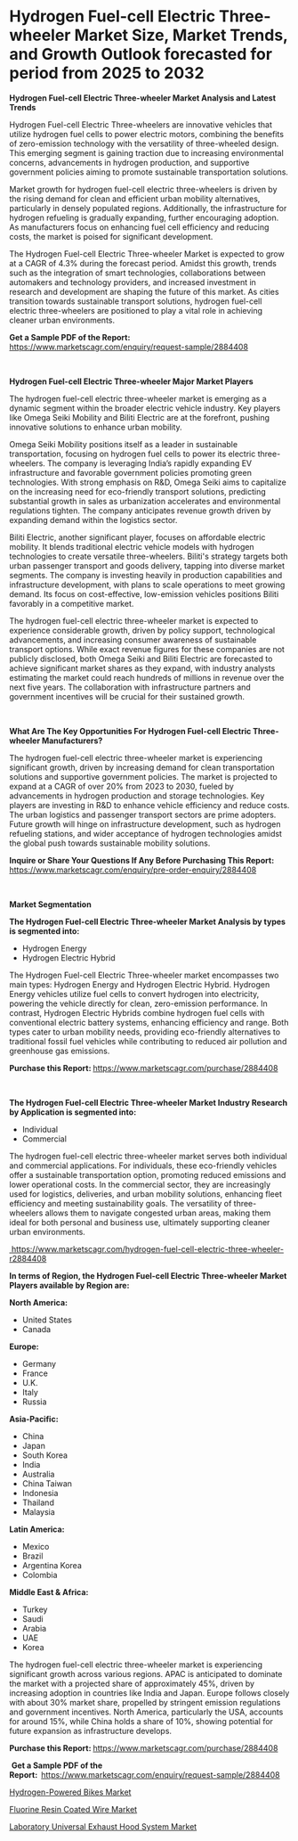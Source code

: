 <p><h1>Hydrogen Fuel-cell Electric Three-wheeler Market Size, Market Trends, and Growth Outlook forecasted for period from 2025 to 2032</h1></p><p><strong>Hydrogen Fuel-cell Electric Three-wheeler Market Analysis and Latest Trends</strong></p>
<p><p>Hydrogen Fuel-cell Electric Three-wheelers are innovative vehicles that utilize hydrogen fuel cells to power electric motors, combining the benefits of zero-emission technology with the versatility of three-wheeled design. This emerging segment is gaining traction due to increasing environmental concerns, advancements in hydrogen production, and supportive government policies aiming to promote sustainable transportation solutions.</p><p>Market growth for hydrogen fuel-cell electric three-wheelers is driven by the rising demand for clean and efficient urban mobility alternatives, particularly in densely populated regions. Additionally, the infrastructure for hydrogen refueling is gradually expanding, further encouraging adoption. As manufacturers focus on enhancing fuel cell efficiency and reducing costs, the market is poised for significant development.</p><p>The Hydrogen Fuel-cell Electric Three-wheeler Market is expected to grow at a CAGR of 4.3% during the forecast period. Amidst this growth, trends such as the integration of smart technologies, collaborations between automakers and technology providers, and increased investment in research and development are shaping the future of this market. As cities transition towards sustainable transport solutions, hydrogen fuel-cell electric three-wheelers are positioned to play a vital role in achieving cleaner urban environments.</p></p>
<p><strong>Get a Sample PDF of the Report:&nbsp;</strong> <a href="https://www.marketscagr.com/enquiry/request-sample/2884408?utm_campaign=2010&utm_medium=2&utm_source=Github&utm_content=ia&utm_term=13032025&utm_id=hydrogen-fuel-cell-electric-three-wheeler">https://www.marketscagr.com/enquiry/request-sample/2884408</a></p>
<p>&nbsp;</p>
<p><strong>Hydrogen Fuel-cell Electric Three-wheeler Major Market Players</strong></p>
<p><p>The hydrogen fuel-cell electric three-wheeler market is emerging as a dynamic segment within the broader electric vehicle industry. Key players like Omega Seiki Mobility and Biliti Electric are at the forefront, pushing innovative solutions to enhance urban mobility.</p><p>Omega Seiki Mobility positions itself as a leader in sustainable transportation, focusing on hydrogen fuel cells to power its electric three-wheelers. The company is leveraging India’s rapidly expanding EV infrastructure and favorable government policies promoting green technologies. With strong emphasis on R&D, Omega Seiki aims to capitalize on the increasing need for eco-friendly transport solutions, predicting substantial growth in sales as urbanization accelerates and environmental regulations tighten. The company anticipates revenue growth driven by expanding demand within the logistics sector.</p><p>Biliti Electric, another significant player, focuses on affordable electric mobility. It blends traditional electric vehicle models with hydrogen technologies to create versatile three-wheelers. Biliti's strategy targets both urban passenger transport and goods delivery, tapping into diverse market segments. The company is investing heavily in production capabilities and infrastructure development, with plans to scale operations to meet growing demand. Its focus on cost-effective, low-emission vehicles positions Biliti favorably in a competitive market.</p><p>The hydrogen fuel-cell electric three-wheeler market is expected to experience considerable growth, driven by policy support, technological advancements, and increasing consumer awareness of sustainable transport options. While exact revenue figures for these companies are not publicly disclosed, both Omega Seiki and Biliti Electric are forecasted to achieve significant market shares as they expand, with industry analysts estimating the market could reach hundreds of millions in revenue over the next five years. The collaboration with infrastructure partners and government incentives will be crucial for their sustained growth.</p></p>
<p>&nbsp;</p>
<p><strong>What Are The Key Opportunities For Hydrogen Fuel-cell Electric Three-wheeler Manufacturers?</strong></p>
<p><p>The hydrogen fuel-cell electric three-wheeler market is experiencing significant growth, driven by increasing demand for clean transportation solutions and supportive government policies. The market is projected to expand at a CAGR of over 20% from 2023 to 2030, fueled by advancements in hydrogen production and storage technologies. Key players are investing in R&D to enhance vehicle efficiency and reduce costs. The urban logistics and passenger transport sectors are prime adopters. Future growth will hinge on infrastructure development, such as hydrogen refueling stations, and wider acceptance of hydrogen technologies amidst the global push towards sustainable mobility solutions.</p></p>
<p><strong>Inquire or Share Your Questions If Any Before Purchasing This Report:</strong> <a href="https://www.marketscagr.com/enquiry/pre-order-enquiry/2884408?utm_campaign=2010&utm_medium=2&utm_source=Github&utm_content=ia&utm_term=13032025&utm_id=hydrogen-fuel-cell-electric-three-wheeler">https://www.marketscagr.com/enquiry/pre-order-enquiry/2884408</a></p>
<p>&nbsp;</p>
<p><strong>Market Segmentation</strong></p>
<p><strong>The Hydrogen Fuel-cell Electric Three-wheeler Market Analysis by types is segmented into:</strong></p>
<p><ul><li> Hydrogen Energy</li><li>Hydrogen Electric Hybrid </li></ul></p>
<p><p>The Hydrogen Fuel-cell Electric Three-wheeler market encompasses two main types: Hydrogen Energy and Hydrogen Electric Hybrid. Hydrogen Energy vehicles utilize fuel cells to convert hydrogen into electricity, powering the vehicle directly for clean, zero-emission performance. In contrast, Hydrogen Electric Hybrids combine hydrogen fuel cells with conventional electric battery systems, enhancing efficiency and range. Both types cater to urban mobility needs, providing eco-friendly alternatives to traditional fossil fuel vehicles while contributing to reduced air pollution and greenhouse gas emissions.</p></p>
<p><strong>Purchase this Report:&nbsp;</strong><a href="https://www.marketscagr.com/purchase/2884408?utm_campaign=2010&utm_medium=2&utm_source=Github&utm_content=ia&utm_term=13032025&utm_id=hydrogen-fuel-cell-electric-three-wheeler">https://www.marketscagr.com/purchase/2884408</a></p>
<p>&nbsp;</p>
<p><strong>The Hydrogen Fuel-cell Electric Three-wheeler Market Industry Research by Application is segmented into:</strong></p>
<p><ul><li> Individual</li><li>Commercial </li></ul></p>
<p><p>The hydrogen fuel-cell electric three-wheeler market serves both individual and commercial applications. For individuals, these eco-friendly vehicles offer a sustainable transportation option, promoting reduced emissions and lower operational costs. In the commercial sector, they are increasingly used for logistics, deliveries, and urban mobility solutions, enhancing fleet efficiency and meeting sustainability goals. The versatility of three-wheelers allows them to navigate congested urban areas, making them ideal for both personal and business use, ultimately supporting cleaner urban environments.</p></p>
<p><a href="https://www.marketscagr.com/hydrogen-fuel-cell-electric-three-wheeler-r2884408?utm_campaign=2010&utm_medium=2&utm_source=Github&utm_content=ia&utm_term=13032025&utm_id=hydrogen-fuel-cell-electric-three-wheeler">&nbsp;https://www.marketscagr.com/hydrogen-fuel-cell-electric-three-wheeler-r2884408</a></p>
<p><strong>In terms of Region, the Hydrogen Fuel-cell Electric Three-wheeler Market Players available by Region are:</strong></p>
<p>
    <p> <strong> North America: </strong>
        <ul>
            <li>United States</li>
            <li>Canada</li>
        </ul>
        </p> 
    <p> <strong> Europe: </strong>
        <ul>
            <li>Germany</li>
            <li>France</li>
            <li>U.K.</li>
            <li>Italy</li>
            <li>Russia</li>
        </ul>
        </p> 
    <p> <strong> Asia-Pacific: </strong>
        <ul>
            <li>China</li>
            <li>Japan</li>
            <li>South Korea</li>
            <li>India</li>
            <li>Australia</li>
            <li>China Taiwan</li>
            <li>Indonesia</li>
            <li>Thailand</li>
            <li>Malaysia</li>
        </ul>
        </p> 
    <p> <strong> Latin America: </strong>
        <ul>
            <li>Mexico</li>
            <li>Brazil</li>
            <li>Argentina Korea</li>
            <li>Colombia</li>
        </ul>
        </p> 
    <p> <strong> Middle East & Africa: </strong>
        <ul>
            <li>Turkey</li>
            <li>Saudi</li>
            <li>Arabia</li>
            <li>UAE</li>
            <li>Korea</li>
        </ul>
    </p>
    </p>
<p><p>The hydrogen fuel-cell electric three-wheeler market is experiencing significant growth across various regions. APAC is anticipated to dominate the market with a projected share of approximately 45%, driven by increasing adoption in countries like India and Japan. Europe follows closely with about 30% market share, propelled by stringent emission regulations and government incentives. North America, particularly the USA, accounts for around 15%, while China holds a share of 10%, showing potential for future expansion as infrastructure develops.</p></p>
<p><strong>Purchase this Report: </strong><a href="https://www.marketscagr.com/purchase/2884408?utm_campaign=2010&utm_medium=2&utm_source=Github&utm_content=ia&utm_term=13032025&utm_id=hydrogen-fuel-cell-electric-three-wheeler">https://www.marketscagr.com/purchase/2884408</a></p>
<p>&nbsp;<strong>Get a Sample PDF of the Report:&nbsp;&nbsp;</strong><a href="https://www.marketscagr.com/enquiry/request-sample/2884408?utm_campaign=2010&utm_medium=2&utm_source=Github&utm_content=ia&utm_term=13032025&utm_id=hydrogen-fuel-cell-electric-three-wheeler">https://www.marketscagr.com/enquiry/request-sample/2884408</a></p>
<p><strong></strong></p>
<p><p><a href="https://github.com/BryceTownsendr/Market-Research-Report-List-7/blob/main/hydrogen-powered-bikes-market.md?utm_campaign=2010&utm_medium=2&utm_source=Github&utm_content=ia&utm_term=13032025&utm_id=hydrogen-fuel-cell-electric-three-wheeler">Hydrogen-Powered Bikes Market</a></p><p><a href="https://github.com/salkidtodo/Market-Research-Report-List-1/blob/main/fluorine-resin-coated-wire-market.md?utm_campaign=2010&utm_medium=2&utm_source=Github&utm_content=ia&utm_term=13032025&utm_id=hydrogen-fuel-cell-electric-three-wheeler">Fluorine Resin Coated Wire Market</a></p><p><a href="https://github.com/mahnoor2003/Market-Research-Report-List-7/blob/main/laboratory-universal-exhaust-hood-system-market.md?utm_campaign=2010&utm_medium=2&utm_source=Github&utm_content=ia&utm_term=13032025&utm_id=hydrogen-fuel-cell-electric-three-wheeler">Laboratory Universal Exhaust Hood System Market</a></p></p>